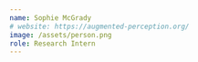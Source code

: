```yaml
---
name: Sophie McGrady
# website: https://augmented-perception.org/
image: /assets/person.png
role: Research Intern
---
```

